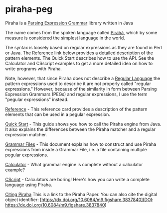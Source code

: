 # piraha-peg
Piraha is a [Parsing Expression Grammar](https://en.wikipedia.org/wiki/Parsing_expression_grammar) library written in Java

The name comes from the spoken language called [Pirahã](https://en.wikipedia.org/wiki/Pirah%C3%A3_language), which by some measure is
considered the simplest language in the world.

The syntax is loosely based on regular expressions as they are found in Perl or Java.
The Reference link below provides a detailed description of the pattern elements. The
Quick Start describes how to use the API. See the Calculator and CSscript examples to
get a more detailed idea on how to write programs with Piraha.

Note, however, that since Piraha does not describe a <a href="https://en.wikipedia.org/wiki/Regular_language">
Regular Language</a> the pattern expressions used to describe it are not properly called
"regular expressions." However, because of the similarity in form between Parsing Expression
Grammars (PEGs) and regular expressions, I use the term "pegular expressions" instead.

[Reference](docs/ref.html) - This
reference card provides a description of the pattern elements that can be used in a
pegular expression.

[Quick Start](https://cdn.rawgit.com/stevenrbrandt/piraha-peg/master/doc/QuickStart.html) -
This guide shows you how to call the Piraha engine from Java. It also explains the differences
between the Piraha matcher and a regular expression matcher.

[Grammar Files](https://cdn.rawgit.com/stevenrbrandt/piraha-peg/master/doc/GrammarFiles.html) -
This document explains how to construct and use Piraha expressions from inside a Grammar File,
i.e. a file containing multiple pegular expressions.

[Calculator](https://cdn.rawgit.com/stevenrbrandt/piraha-peg/master/doc/Calculator.html) -
What grammar engine is complete without a calculator example?

[CScript](https://cdn.rawgit.com/stevenrbrandt/piraha-peg/master/doc/CScript.html) -
Calculators are boring! Here's how you can write a complete language using Piraha.

[Citing Piraha](http://ieeexplore.ieee.org/document/5698011/) This is a link to the
Piraha Paper. You can also cite the digital object identifier:
[https://dx.doi.org/10.6084/m9.figshare.3837840](DOI: https://dx.doi.org/10.6084/m9.figshare.3837840)
